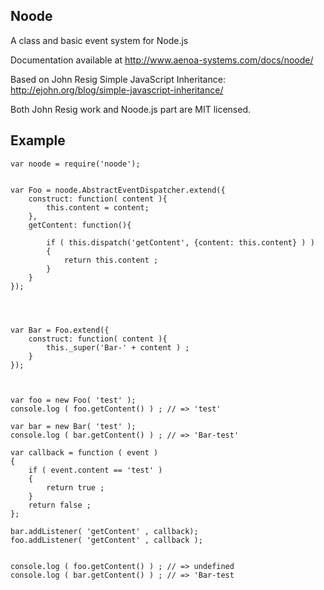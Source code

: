 ## Noode

A class and basic event system for Node.js

Documentation available at http://www.aenoa-systems.com/docs/noode/
		
Based on John Resig Simple JavaScript Inheritance: http://ejohn.org/blog/simple-javascript-inheritance/ 

Both John Resig work and Noode.js part are MIT licensed.


## Example


```
var noode = require('noode');


var Foo = noode.AbstractEventDispatcher.extend({
	construct: function( content ){
		this.content = content;
	},
	getContent: function(){
	
		if ( this.dispatch('getContent', {content: this.content} ) )
		{
			return this.content ;
		}
	}
});




var Bar = Foo.extend({
	construct: function( content ){
		this._super('Bar-' + content ) ;
	}
});



var foo = new Foo( 'test' );
console.log ( foo.getContent() ) ; // => 'test'

var bar = new Bar( 'test' );
console.log ( bar.getContent() ) ; // => 'Bar-test'

var callback = function ( event )
{
	if ( event.content == 'test' )
	{
		return true ;
	}
	return false ;
};

bar.addListener( 'getContent' , callback);
foo.addListener( 'getContent' , callback );


console.log ( foo.getContent() ) ; // => undefined
console.log ( bar.getContent() ) ; // => 'Bar-test

```
